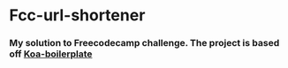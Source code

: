 # Fcc-url-shortener

### My solution to Freecodecamp challenge. The project is based off [Koa-boilerplate][koa-boilerplate-url]

[koa-boilerplate-url]: https://github.com/dbalas/koalerplate
